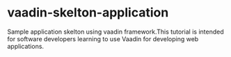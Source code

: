 vaadin-skelton-application
==========================

Sample application skelton using vaadin framework.This tutorial is intended for software developers learning to use Vaadin for developing web applications.
